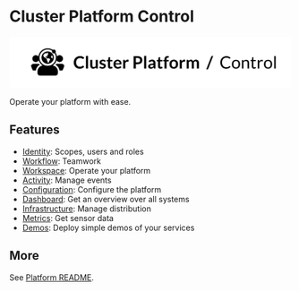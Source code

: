 # Cluster Platform Control

![Cluster Platform Control Logo](./assets/logo.webp)

Operate your platform with ease.

## Features

- [Identity](../identity/README.md): Scopes, users and roles
- [Workflow](../workflow/README.md): Teamwork
- [Workspace](../workspace/README.md): Operate your platform
- [Activity](../activity/README.md): Manage events
- [Configuration](../configuration/README.md): Configure the platform
- [Dashboard](../dashboard/README.md): Get an overview over all systems
- [Infrastructure](../infrastructure/README.md): Manage distribution
- [Metrics](../metrics/README.md): Get sensor data
- [Demos](../demos/README.md): Deploy simple demos of your services

## More

See [Platform README](../../README.md).
